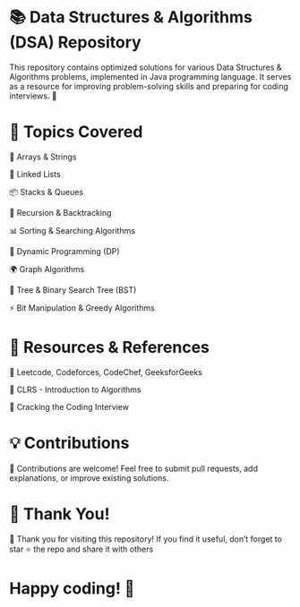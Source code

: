 # 📚 Data Structures & Algorithms (DSA) Repository


This repository contains optimized solutions for various Data Structures & Algorithms problems, implemented in Java programming language. It serves as a resource for improving problem-solving skills and preparing for coding interviews. 🚀

# 📌 Topics Covered

📂 Arrays & Strings

🔗 Linked Lists

📦 Stacks & Queues

🔄 Recursion & Backtracking

📊 Sorting & Searching Algorithms

🎯 Dynamic Programming (DP)

🌍 Graph Algorithms

🌳 Tree & Binary Search Tree (BST)

⚡ Bit Manipulation & Greedy Algorithms

#   📖 Resources & References

📜 Leetcode, Codeforces, CodeChef, GeeksforGeeks

📕 CLRS - Introduction to Algorithms

📗 Cracking the Coding Interview

# 💡 Contributions

🎉 Contributions are welcome! Feel free to submit pull requests, add explanations, or improve existing solutions.

# 🙌 Thank You!

💙 Thank you for visiting this repository! If you find it useful, don’t forget to star ⭐ the repo and share it with others

# Happy coding! 🎯
